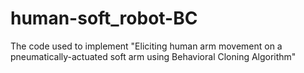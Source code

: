 # human-soft_robot-BC
The code used to implement "Eliciting human arm movement on a pneumatically-actuated soft arm using Behavioral Cloning Algorithm"
